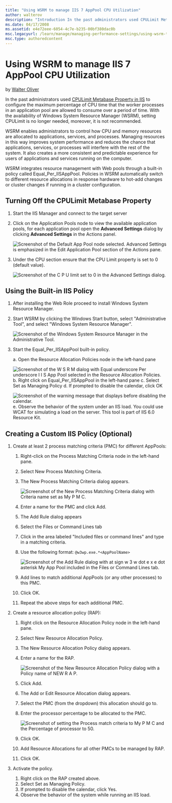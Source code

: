 ```yaml
---
title: "Using WSRM to manage IIS 7 AppPool CPU Utilization"
author: walterov
description: "Introduction In the past administrators used CPULimit Metabase Property in IIS to configure the maximum percentage of CPU time that the worker processes in a..."
ms.date: 04/17/2008
ms.assetid: e4e72eee-6054-4c7e-b235-00bf380dac0b
msc.legacyurl: /learn/manage/managing-performance-settings/using-wsrm-to-manage-iis-7-apppool-cpu-utilization
msc.type: authoredcontent
---
```

# Using WSRM to manage IIS 7 AppPool CPU Utilization

by [Walter Oliver](https://github.com/walterov)

In the past administrators used [CPULimit Metabase Property in IIS](https://www.microsoft.com/technet/prodtechnol/WindowsServer2003/Library/IIS/1b82ca25-5ea4-48b0-9ce7-a1c36765f1e2.mspx?mfr=true) to configure the maximum percentage of CPU time that the worker processes in an application pool are allowed to consume over a period of time. With the availability of Windows System Resource Manager (WSRM), setting CPULimit is no longer needed, moreover, it is not recommended.

WSRM enables administrators to control how CPU and memory resources are allocated to applications, services, and processes. Managing resources in this way improves system performance and reduces the chance that applications, services, or processes will interfere with the rest of the system. It also creates a more consistent and predictable experience for users of applications and services running on the computer.

WSRM integrates resource management with Web pools through a built-in policy called Equal\_Per\_IISAppPool. Policies in WSRM automatically switch to different resource allocations in response hardware to hot-add changes or cluster changes if running in a cluster configuration.

## Turning Off the CPULimit Metabase Property

1. Start the IIS Manager and connect to the target server
2. Click on the Application Pools node to view the available application pools, for each application pool open the **Advanced Settings** dialog by clicking **Advanced Settings** in the Actions panel.

   ![Screenshot of the Default App Pool node selected. Advanced Settings is emphasized in the Edit Application Pool section of the Actions pane.](using-wsrm-to-manage-iis-7-apppool-cpu-utilization/_static/image1.jpg)
3. Under the CPU section ensure that the CPU Limit property is set to 0 (default value).

   ![Screenshot of the C P U limit set to 0 in the Advanced Settings dialog.](using-wsrm-to-manage-iis-7-apppool-cpu-utilization/_static/image3.jpg)

## Using the Built-in IIS Policy

1. After installing the Web Role proceed to install Windows System Resource Manager.
2. Start WSRM by clicking the Windows Start button, select "Administrative Tool", and select "Windows System Resource Manager".

    ![Screenshot of the Windows System Resource Manager in the Administrative Tool.](using-wsrm-to-manage-iis-7-apppool-cpu-utilization/_static/image5.jpg)
3. Start the Equal\_Per\_IISAppPool built-in policy.

   a. Open the Resource Allocation Policies node in the left-hand pane

      ![Screenshot of the W S R M dialog with Equal underscore Per underscore I I S App Pool selected in the Resource Allocation Policies.](using-wsrm-to-manage-iis-7-apppool-cpu-utilization/_static/image7.jpg)
   b. Right click on Equal\_Per\_IISAppPool in the left-hand pane
   c. Select Set as Managing Policy
   d. If prompted to disable the calendar, click OK

      ![Screenshot of the warning message that displays before disabling the calendar.](using-wsrm-to-manage-iis-7-apppool-cpu-utilization/_static/image9.jpg)
   e. Observe the behavior of the system under an IIS load. You could use WCAT for simulating a load on the server. This tool is part of IIS 6.0 Resource Kit.

## Creating a Custom IIS Policy (Optional)

1. Create at least 2 process matching criteria (PMC) for different AppPools:

   1. Right-click on the Process Matching Criteria node in the left-hand pane.
   2. Select New Process Matching Criteria.
   3. The New Process Matching Criteria dialog appears.

      ![Screenshot of the New Process Matching Criteria dialog with Criteria name set as My P M C.](using-wsrm-to-manage-iis-7-apppool-cpu-utilization/_static/image11.jpg)
   4. Enter a name for the PMC and click Add.
   5. The Add Rule dialog appears
   6. Select the Files or Command Lines tab
   7. Click in the area labeled "Included files or command lines" and type in a matching criteria.
   8. Use the following format: `@w3wp.exe.*<AppPoolName>`

      ![Screenshot of the Add Rule dialog with at sign w 3 w dot e x e dot asterisk My App Pool included in the Files or Command Lines tab.](using-wsrm-to-manage-iis-7-apppool-cpu-utilization/_static/image13.jpg)
   9. Add lines to match additional AppPools (or any other processes) to this PMC.
   10. Click OK.
   11. Repeat the above steps for each additional PMC.
2. Create a resource allocation policy (RAP):

   1. Right click on the Resource Allocation Policy node in the left-hand pane.
   2. Select New Resource Allocation Policy.
   3. The New Resource Allocation Policy dialog appears.
   4. Enter a name for the RAP.

      ![Screenshot of the New Resource Allocation Policy dialog with a Policy name of NEW R A P.](using-wsrm-to-manage-iis-7-apppool-cpu-utilization/_static/image15.jpg)
   5. Click Add.
   6. The Add or Edit Resource Allocation dialog appears.
   7. Select the PMC (from the dropdown) this allocation should go to.
   8. Enter the processor percentage to be allocated to the PMC.

      ![Screenshot of setting the Process match criteria to My P M C and the Percentage of processor to 50.](using-wsrm-to-manage-iis-7-apppool-cpu-utilization/_static/image17.jpg)
   9. Click OK.
   10. Add Resource Allocations for all other PMCs to be managed by RAP.
   11. Click OK.
3. Activate the policy.

   1. Right click on the RAP created above.
   2. Select Set as Managing Policy.
   3. If prompted to disable the calendar, click Yes.
   4. Observe the behavior of the system while running an IIS load.
